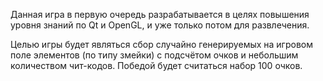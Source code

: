 Данная игра в первую очередь разрабатывается в целях повышения уровня знаний по Qt и OpenGL, и уже только потом для развлечения.

Целью игры будет являться сбор случайно генерируемых на игровом поле элементов (по типу змейки) с подсчётом очков и небольшим количеством чит-кодов. Победой будет считаться набор 100 очков.
